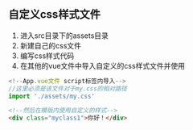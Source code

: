 ## 自定义css样式文件

1. 进入src目录下的assets目录
2. 新建自己的css文件
3. 编写css样式代码
4. 在其他的vue文件中导入自定义的css样式文件并使用

```javascript
<!--App.vue文件 script标签内导入-->
//这里必须是该文件对于my.css的相对路径
import './assets/my.css'
```

```html
<!--然后在模版内使用自定义的样式-->
<div class="myclass1">你好！</div>
```

